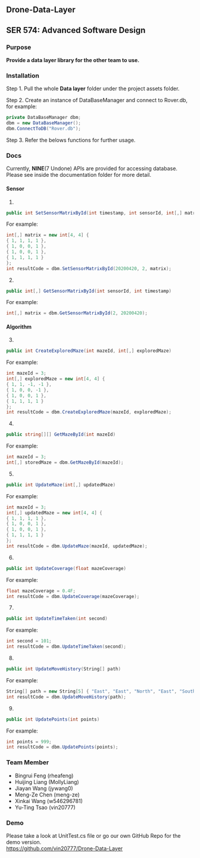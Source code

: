 ## Drone-Data-Layer
## SER 574: Advanced Software Design

### Purpose
**Provide a data layer library for the other team to use.**

### Installation
Step 1. Pull the whole **Data layer** folder under the project assets folder.

Step 2. Create an instance of DataBaseManager and connect to Rover.db, for example:
```C#
private DataBaseManager dbm;
dbm = new DataBaseManager();
dbm.ConnectToDB("Rover.db");
```

Step 3. Refer the belows functions for further usage.

### Docs
Currently, **NINE**(7 Undone) APIs are provided for accessing database.
Please see inside the documentation folder for more detail.

#### Sensor
1. 
```C#
public int SetSensorMatrixById(int timestamp, int sensorId, int[,] matrix)
```
For example:<br>
```C#
int[,] matrix = new int[4, 4] { 
{ 1, 1, 1, 1 }, 
{ 1, 0, 0, 1 }, 
{ 1, 0, 0, 1 }, 
{ 1, 1, 1, 1 } 
};
int resultCode = dbm.SetSensorMatrixById(20200420, 2, matrix);
```

2. 
```C#
public int[,] GetSensorMatrixById(int sensorId, int timestamp)
```
For example:<br>
```C#
int[,] matrix = dbm.GetSensorMatrixById(2, 20200420);
```

#### Algorithm
3.
```C#
public int CreateExploredMaze(int mazeId, int[,] exploredMaze)
```
For example:<br>
```C#
int mazeId = 3;
int[,] exploredMaze = new int[4, 4] { 
{ 1, 1, -1, -1 }, 
{ 1, 0, 0, -1 }, 
{ 1, 0, 0, 1 }, 
{ 1, 1, 1, 1 } 
};
int resultCode = dbm.CreateExploredMaze(mazeId, exploredMaze);
```

4.
```C#
public string[][] GetMazeById(int mazeId)
```
For example:<br>
```C#
int mazeId = 3;
int[,] storedMaze = dbm.GetMazeById(mazeId);
```

5.
```C#
public int UpdateMaze(int[,] updatedMaze)
```
For example:<br>
```C#
int mazeId = 3;
int[,] updatedMaze = new int[4, 4] { 
{ 1, 1, 1, 1 }, 
{ 1, 0, 0, 1 }, 
{ 1, 0, 0, 1 }, 
{ 1, 1, 1, 1 } 
};
int resultCode = dbm.UpdateMaze(mazeId, updatedMaze);
```

6.
```C#
public int UpdateCoverage(float mazeCoverage)
```
For example:<br>
```C#
float mazeCoverage = 0.4F;
int resultCode = dbm.UpdateCoverage(mazeCoverage);
```

7.
```C#
public int UpdateTimeTaken(int second)
```
For example:<br>
```C#
int second = 101;
int resultCode = dbm.UpdateTimeTaken(second);
```

8.
```C#
public int UpdateMoveHistory(String[] path)
```
For example:<br>
```C#
String[] path = new String[5] { "East", "East", "North", "East", "South" };
int resultCode = dbm.UpdateMoveHistory(path);
```

9.
```C#
public int UpdatePoints(int points)
```
For example:<br>
```C#
int points = 999;
int resultCode = dbm.UpdatePoints(points);
```

### Team Member
* Bingrui Feng (rheafeng)
* Huijing Liang (MollyLiang)
* Jiayan Wang (jywang0)
* Meng-Ze Chen (meng-ze)
* Xinkai Wang (w546296781)
* Yu-Ting Tsao (vin20777)

### Demo
Please take a look at UnitTest.cs file or go our own GitHub Repo for the demo version.<br>
https://github.com/vin20777/Drone-Data-Layer


